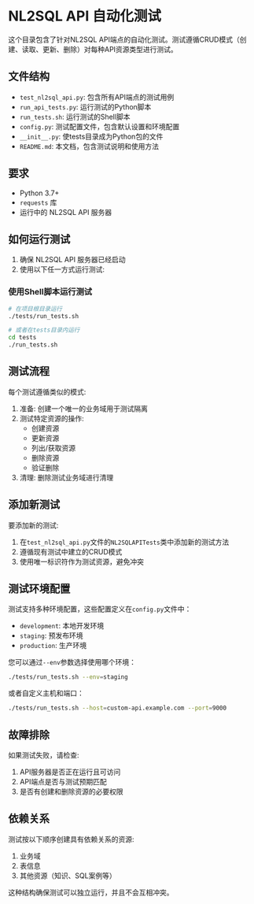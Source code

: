 # NL2SQL API 自动化测试

这个目录包含了针对NL2SQL API端点的自动化测试。测试遵循CRUD模式（创建、读取、更新、删除）对每种API资源类型进行测试。

## 文件结构

- `test_nl2sql_api.py`: 包含所有API端点的测试用例
- `run_api_tests.py`: 运行测试的Python脚本
- `run_tests.sh`: 运行测试的Shell脚本
- `config.py`: 测试配置文件，包含默认设置和环境配置
- `__init__.py`: 使tests目录成为Python包的文件
- `README.md`: 本文档，包含测试说明和使用方法

## 要求

- Python 3.7+
- `requests` 库
- 运行中的 NL2SQL API 服务器

## 如何运行测试

1. 确保 NL2SQL API 服务器已经启动
2. 使用以下任一方式运行测试:

### 使用Shell脚本运行测试

```bash
# 在项目根目录运行
./tests/run_tests.sh

# 或者在tests目录内运行
cd tests
./run_tests.sh
```

## 测试流程

每个测试遵循类似的模式:

1. 准备: 创建一个唯一的业务域用于测试隔离
2. 测试特定资源的操作:
   - 创建资源
   - 更新资源
   - 列出/获取资源
   - 删除资源
   - 验证删除
3. 清理: 删除测试业务域进行清理

## 添加新测试

要添加新的测试:

1. 在`test_nl2sql_api.py`文件的`NL2SQLAPITests`类中添加新的测试方法
2. 遵循现有测试中建立的CRUD模式
3. 使用唯一标识符作为测试资源，避免冲突

## 测试环境配置

测试支持多种环境配置，这些配置定义在`config.py`文件中：

- `development`: 本地开发环境
- `staging`: 预发布环境
- `production`: 生产环境

您可以通过`--env`参数选择使用哪个环境：

```bash
./tests/run_tests.sh --env=staging
```

或者自定义主机和端口：

```bash
./tests/run_tests.sh --host=custom-api.example.com --port=9000
```

## 故障排除

如果测试失败，请检查:

1. API服务器是否正在运行且可访问
2. API端点是否与测试预期匹配
3. 是否有创建和删除资源的必要权限

## 依赖关系

测试按以下顺序创建具有依赖关系的资源:

1. 业务域
2. 表信息
3. 其他资源（知识、SQL案例等）

这种结构确保测试可以独立运行，并且不会互相冲突。 